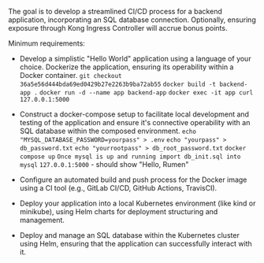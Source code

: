 The goal is to develop a streamlined CI/CD process for a backend application, incorporating an
SQL database connection.
Optionally, ensuring exposure through Kong Ingress Controller will accrue bonus points.

Minimum requirements:
- Develop a simplistic "Hello World" application using a language of your choice. Dockerize the application, ensuring its operability within a Docker container.
`git checkout 36a5e56d444bda69ed0429b27e2263b9ba72ab55`
`docker build -t backend-app .`
`docker run -d --name app backend-app`
`docker exec -it app curl 127.0.0.1:5000`

- Construct a docker-compose setup to facilitate local development and testing of the application and ensure it's connective operability with an SQL database within the composed environment.
`echo "MYSQL_DATABASE_PASSWORD=yourpass" > .env`
`echo "yourpass" > db_password.txt`
`echo "yourrootpass" > db_root_password.txt`
`docker compose up`
`Once mysql is up and running import db_init.sql into mysql`
`127.0.0.1:5000` - should show "Hello, Rumen"

- Configure an automated build and push process for the Docker image using a CI tool (e.g., GitLab CI/CD, GitHub Actions, TravisCI).
- Deploy your application into a local Kubernetes environment (like kind or minikube), using Helm charts for deployment structuring and management.
- Deploy and manage an SQL database within the Kubernetes cluster using Helm, ensuring that the application can successfully interact with it.
